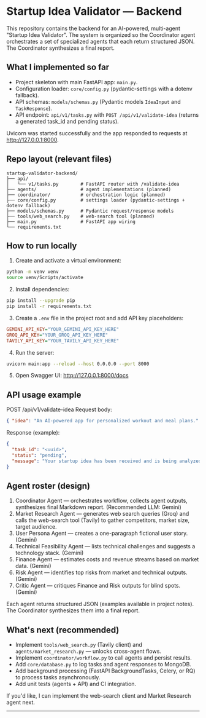 # Startup Idea Validator — Backend

This repository contains the backend for an AI-powered, multi-agent "Startup Idea Validator".
The system is organized so the Coordinator agent orchestrates a set of specialized agents
that each return structured JSON. The Coordinator synthesizes a final report.

## What I implemented so far

- Project skeleton with main FastAPI app: `main.py`.
- Configuration loader: `core/config.py` (pydantic-settings with a dotenv fallback).
- API schemas: `models/schemas.py` (Pydantic models `IdeaInput` and `TaskResponse`).
- API endpoint: `api/v1/tasks.py` with `POST /api/v1/validate-idea` (returns a generated task_id and pending status).

Uvicorn was started successfully and the app responded to requests at http://127.0.0.1:8000.

## Repo layout (relevant files)

```
startup-validator-backend/
├── api/
│   └── v1/tasks.py        # FastAPI router with /validate-idea
├── agents/                # agent implementations (planned)
├── coordinator/           # orchestration logic (planned)
├── core/config.py         # settings loader (pydantic-settings + dotenv fallback)
├── models/schemas.py      # Pydantic request/response models
├── tools/web_search.py    # web-search tool (planned)
├── main.py                # FastAPI app wiring
└── requirements.txt
```

## How to run locally

1. Create and activate a virtual environment:

```bash
python -m venv venv
source venv/Scripts/activate
```

2. Install dependencies:

```bash
pip install --upgrade pip
pip install -r requirements.txt
```

3. Create a `.env` file in the project root and add API key placeholders:

```ini
GEMINI_API_KEY="YOUR_GEMINI_API_KEY_HERE"
GROQ_API_KEY="YOUR_GROQ_API_KEY_HERE"
TAVILY_API_KEY="YOUR_TAVILY_API_KEY_HERE"
```

4. Run the server:

```bash
uvicorn main:app --reload --host 0.0.0.0 --port 8000
```

5. Open Swagger UI: http://127.0.0.1:8000/docs

## API usage example

POST /api/v1/validate-idea
Request body:

```json
{ "idea": "An AI-powered app for personalized workout and meal plans." }
```

Response (example):

```json
{
  "task_id": "<uuid>",
  "status": "pending",
  "message": "Your startup idea has been received and is being analyzed."
}
```

## Agent roster (design)

1. Coordinator Agent — orchestrates workflow, collects agent outputs, synthesizes final Markdown report. (Recommended LLM: Gemini)
2. Market Research Agent — generates web search queries (Groq) and calls the web-search tool (Tavily) to gather competitors, market size, target audience.
3. User Persona Agent — creates a one-paragraph fictional user story. (Gemini)
4. Technical Feasibility Agent — lists technical challenges and suggests a technology stack. (Gemini)
5. Finance Agent — estimates costs and revenue streams based on market data. (Gemini)
6. Risk Agent — identifies top risks from market and technical outputs. (Gemini)
7. Critic Agent — critiques Finance and Risk outputs for blind spots. (Gemini)

Each agent returns structured JSON (examples available in project notes). The Coordinator synthesizes them into a final report.

## What's next (recommended)

- Implement `tools/web_search.py` (Tavily client) and `agents/market_research.py` — unlocks cross-agent flows.
- Implement `coordinator/workflow.py` to call agents and persist results.
- Add `core/database.py` to log tasks and agent responses to MongoDB.
- Add background processing (FastAPI BackgroundTasks, Celery, or RQ) to process tasks asynchronously.
- Add unit tests (agents + API) and CI integration.

If you'd like, I can implement the web-search client and Market Research agent next.

---

```

```
